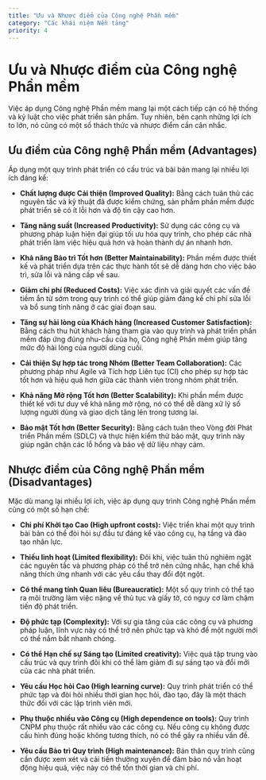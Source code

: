 ```yaml
---
title: "Ưu và Nhược điểm của Công nghệ Phần mềm"
category: "Các khái niệm Nền tảng"
priority: 4
---
```


# Ưu và Nhược điểm của Công nghệ Phần mềm

Việc áp dụng Công nghệ Phần mềm mang lại một cách tiếp cận có hệ thống và kỷ luật cho việc phát triển sản phẩm. Tuy nhiên, bên cạnh những lợi ích to lớn, nó cũng có một số thách thức và nhược điểm cần cân nhắc.

## Ưu điểm của Công nghệ Phần mềm (Advantages)

Áp dụng một quy trình phát triển có cấu trúc và bài bản mang lại nhiều lợi ích đáng kể:

- **Chất lượng được Cải thiện (Improved Quality):** Bằng cách tuân thủ các nguyên tắc và kỹ thuật đã được kiểm chứng, sản phẩm phần mềm được phát triển sẽ có ít lỗi hơn và độ tin cậy cao hơn.

- **Tăng năng suất (Increased Productivity):** Sử dụng các công cụ và phương pháp luận hiện đại giúp tối ưu hóa quy trình, cho phép các nhà phát triển làm việc hiệu quả hơn và hoàn thành dự án nhanh hơn.

- **Khả năng Bảo trì Tốt hơn (Better Maintainability):** Phần mềm được thiết kế và phát triển dựa trên các thực hành tốt sẽ dễ dàng hơn cho việc bảo trì, sửa lỗi và nâng cấp về sau.

- **Giảm chi phí (Reduced Costs):** Việc xác định và giải quyết các vấn đề tiềm ẩn từ sớm trong quy trình có thể giúp giảm đáng kể chi phí sửa lỗi và bổ sung tính năng ở các giai đoạn sau.

- **Tăng sự hài lòng của Khách hàng (Increased Customer Satisfaction):** Bằng cách thu hút khách hàng tham gia vào quy trình và phát triển phần mềm đáp ứng đúng nhu-cầu của họ, Công nghệ Phần mềm giúp tăng mức độ hài lòng của người dùng cuối.

- **Cải thiện Sự hợp tác trong Nhóm (Better Team Collaboration):** Các phương pháp như Agile và Tích hợp Liên tục (CI) cho phép sự hợp tác tốt hơn và hiệu quả hơn giữa các thành viên trong nhóm phát triển.

- **Khả năng Mở rộng Tốt hơn (Better Scalability):** Khi phần mềm được thiết kế với tư duy về khả năng mở rộng, nó có thể dễ dàng xử lý số lượng người dùng và giao dịch tăng lên trong tương lai.

- **Bảo mật Tốt hơn (Better Security):** Bằng cách tuân theo Vòng đời Phát triển Phần mềm (SDLC) và thực hiện kiểm thử bảo mật, quy trình này giúp ngăn chặn các lỗ hổng và bảo vệ dữ liệu nhạy cảm.

## Nhược điểm của Công nghệ Phần mềm (Disadvantages)

Mặc dù mang lại nhiều lợi ích, việc áp dụng quy trình Công nghệ Phần mềm cũng có một số hạn chế:

- **Chi phí Khởi tạo Cao (High upfront costs):** Việc triển khai một quy trình bài bản có thể đòi hỏi sự đầu tư đáng kể vào công cụ, hạ tầng và đào tạo nhân lực.

- **Thiếu linh hoạt (Limited flexibility):** Đôi khi, việc tuân thủ nghiêm ngặt các nguyên tắc và phương pháp có thể trở nên cứng nhắc, hạn chế khả năng thích ứng nhanh với các yêu cầu thay đổi đột ngột.

- **Có thể mang tính Quan liêu (Bureaucratic):** Một số quy trình có thể tạo ra môi trường làm việc nặng về thủ tục và giấy tờ, có nguy cơ làm chậm tiến độ phát triển.

- **Độ phức tạp (Complexity):** Với sự gia tăng của các công cụ và phương pháp luận, lĩnh vực này có thể trở nên phức tạp và khó để một người mới có thể nắm bắt nhanh chóng.

- **Có thể Hạn chế sự Sáng tạo (Limited creativity):** Việc quá tập trung vào cấu trúc và quy trình đôi khi có thể làm giảm đi sự sáng tạo và đổi mới của các nhà phát triển.

- **Yêu cầu Học hỏi Cao (High learning curve):** Quy trình phát triển có thể phức tạp và đòi hỏi nhiều thời gian học hỏi, đào tạo, đây là một thách thức đối với các lập trình viên mới.

- **Phụ thuộc nhiều vào Công cụ (High dependence on tools):** Quy trình CNPM phụ thuộc rất nhiều vào các công cụ. Nếu công cụ không được cấu hình đúng hoặc không tương thích, nó có thể gây ra nhiều vấn đề.

- **Yêu cầu Bảo trì Quy trình (High maintenance):** Bản thân quy trình cũng cần được xem xét và cải tiến thường xuyên để đảm bảo nó vẫn hoạt động hiệu quả, việc này có thể tốn thời gian và chi phí.
